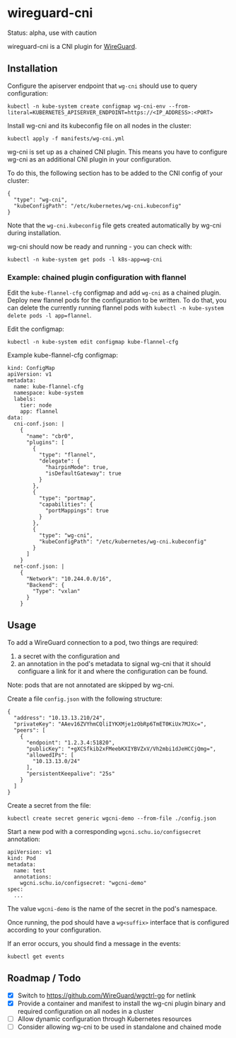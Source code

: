 # wireguard-cni

Status: alpha, use with caution

wireguard-cni is a CNI plugin for [WireGuard](https://www.wireguard.com/).

## Installation

Configure the apiserver endpoint that `wg-cni` should use to query
configuration:

```
kubectl -n kube-system create configmap wg-cni-env --from-literal=KUBERNETES_APISERVER_ENDPOINT=https://<IP_ADDRESS>:<PORT>
```

Install wg-cni and its kubeconfig file on all nodes in the cluster:

```
kubectl apply -f manifests/wg-cni.yml
```

wg-cni is set up as a chained CNI plugin. This means you have
to configure wg-cni as an additional CNI plugin in your configuration.

To do this, the following section has to be added to the CNI config of
your cluster:

```
{
  "type": "wg-cni",
  "kubeConfigPath": "/etc/kubernetes/wg-cni.kubeconfig"
}
```

Note that the `wg-cni.kubeconfig` file gets created automatically by
wg-cni during installation.

wg-cni should now be ready and running - you can check with:

```
kubectl -n kube-system get pods -l k8s-app=wg-cni
```

### Example: chained plugin configuration with flannel

Edit the `kube-flannel-cfg` configmap and add `wg-cni` as a chained
plugin. Deploy new flannel pods for the configuration to be written.
To do that, you can delete the currently running flannel pods with
`kubectl -n kube-system delete pods -l app=flannel`.

Edit the configmap:

```
kubectl -n kube-system edit configmap kube-flannel-cfg
```

Example kube-flannel-cfg configmap:

```
kind: ConfigMap
apiVersion: v1
metadata:
  name: kube-flannel-cfg
  namespace: kube-system
  labels:
    tier: node
    app: flannel
data:
  cni-conf.json: |
    {
      "name": "cbr0",
      "plugins": [
        {
          "type": "flannel",
          "delegate": {
            "hairpinMode": true,
            "isDefaultGateway": true
          }
        },
        {
          "type": "portmap",
          "capabilities": {
            "portMappings": true
          }
        },
        {
          "type": "wg-cni",
          "kubeConfigPath": "/etc/kubernetes/wg-cni.kubeconfig"
        }
      ]
    }
  net-conf.json: |
    {
      "Network": "10.244.0.0/16",
      "Backend": {
        "Type": "vxlan"
      }
    }
```

## Usage

To add a WireGuard connection to a pod, two things are required:

1. a secret with the configuration and
1. an annotation in the pod's metadata to signal wg-cni that it should
   configuare a link for it and where the configuration can be found.

Note: pods that are not annotated are skipped by wg-cni.

Create a file `config.json` with the following structure:

```
{
  "address": "10.13.13.210/24",
  "privateKey": "AAev16ZVYhmCQliIYKXMje1zObRp6TmET0KiUx7MJXc=",
  "peers": [
    {
      "endpoint": "1.2.3.4:51820",
      "publicKey": "+gXCSfkib2xFMeebKXIYBVZxV/Vh2mbi1dJeHCCjQmg=",
      "allowedIPs": [
        "10.13.13.0/24"
      ],
      "persistentKeepalive": "25s"
    }
  ]
}
```

Create a secret from the file:

```
kubectl create secret generic wgcni-demo --from-file ./config.json
```

Start a new pod with a corresponding `wgcni.schu.io/configsecret` annotation:

```
apiVersion: v1
kind: Pod
metadata:
  name: test
  annotations:
    wgcni.schu.io/configsecret: "wgcni-demo"
spec:
  ...
```

The value `wgcni-demo` is the name of the secret in the pod's namespace.

Once running, the pod should have a `wg<suffix>` interface that is
configured according to your configuration.

If an error occurs, you should find a message in the events:

```
kubectl get events
```

## Roadmap / Todo

* [x] Switch to https://github.com/WireGuard/wgctrl-go for netlink
* [x] Provide a container and manifest to install the wg-cni plugin binary
  and required configuration on all nodes in a cluster
* [ ] Allow dynamic configuration through Kubernetes resources
* [ ] Consider allowing wg-cni to be used in standalone and chained mode
